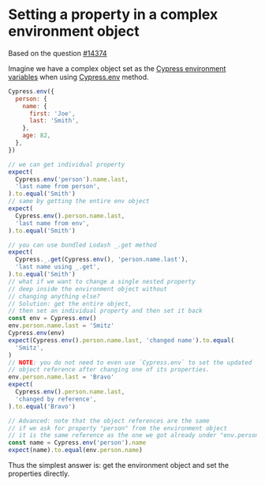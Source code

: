 # Setting a property in a complex environment object

Based on the question [#14374](https://github.com/cypress-io/cypress/discussions/14374)

Imagine we have a complex object set as the [Cypress environment variables](https://on.cypress.io/environment-variables) when using [Cypress.env](https://on.cypress.io/env) method.

<!-- fiddle Set one env property -->

```js
Cypress.env({
  person: {
    name: {
      first: 'Joe',
      last: 'Smith',
    },
    age: 82,
  },
})

// we can get individual property
expect(
  Cypress.env('person').name.last,
  'last name from person',
).to.equal('Smith')
// same by getting the entire env object
expect(
  Cypress.env().person.name.last,
  'last name from env',
).to.equal('Smith')

// you can use bundled Lodash _.get method
expect(
  Cypress._.get(Cypress.env(), 'person.name.last'),
  'last name using _.get',
).to.equal('Smith')
// what if we want to change a single nested property
// deep inside the environment object without
// changing anything else?
// Solution: get the entire object,
// then set an individual property and then set it back
const env = Cypress.env()
env.person.name.last = 'Smitz'
Cypress.env(env)
expect(Cypress.env().person.name.last, 'changed name').to.equal(
  'Smitz',
)
// NOTE: you do not need to even use `Cypress.env` to set the updated
// object reference after changing one of its properties.
env.person.name.last = 'Bravo'
expect(
  Cypress.env().person.name.last,
  'changed by reference',
).to.equal('Bravo')

// Advanced: note that the object references are the same
// if we ask for property "person" from the environment object
// it is the same reference as the one we got already under "env.person.name"
const name = Cypress.env('person').name
expect(name).to.equal(env.person.name)
```

<!-- fiddle-end -->

Thus the simplest answer is: get the environment object and set the properties directly.
